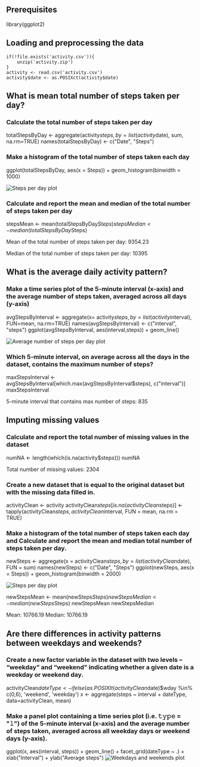 ## Prerequisites

library(ggplot2)

## Loading and preprocessing the data
```{r}
if(!file.exists('activity.csv')){
    unzip('activity.zip')
}
activity <- read.csv('activity.csv')
activity$date <- as.POSIXct(activity$date) 
```

## What is mean total number of steps taken per day?

### Calculate the total number of steps taken per day

totalStepsByDay <- aggregate(activity$steps, by = list(activity$date), sum, na.rm=TRUE) 
names(totalStepsByDay) <- c("Date", "Steps")

### Make a histogram of the total number of steps taken each day

ggplot(totalStepsByDay, aes(x = Steps)) +
            geom_histogram(binwidth = 1000)

![Steps per day plot](figures/plot1.png)

### Calculate and report the mean and median of the total number of steps taken per day

stepsMean <- mean(totalStepsByDay$Steps)
stepsMedian <- median(totalStepsByDay$Steps)


Mean of the total number of steps taken per day: 9354.23

Median of the total number of steps taken per day: 10395

## What is the average daily activity pattern?

### Make a time series plot of the 5-minute interval (x-axis) and the average number of steps taken, averaged across all days (y-axis)

avgStepsByInterval <- aggregate(x= activity$steps, by=list(activity$interval), FUN=mean, na.rm=TRUE)
names(avgStepsByInterval) <- c("interval", "steps")
ggplot(avgStepsByInterval, aes(interval,steps)) +  geom_line()

![Average number of steps per day plot](figures/plot2.png)

### Which 5-minute interval, on average across all the days in the dataset, contains the maximum number of steps?

maxStepsInterval <- avgStepsByInterval[which.max(avgStepsByInterval$steps), c("interval")]
maxStepsInterval

5-minute interval that contains max number of steps: 835

## Imputing missing values

### Calculate and report the total number of missing values in the dataset
numNA <- length(which(is.na(activity$steps)))
numNA

Total number of missing values: 2304

### Create a new dataset that is equal to the original dataset but with the missing data filled in.

activityClean <- activity
activityClean$steps[is.na(activityClean$steps)] <- tapply(activityClean$steps, activityClean$interval, FUN = mean, na.rm = TRUE)

### Make a histogram of the total number of steps taken each day and Calculate and report the mean and median total number of steps taken per day.

newSteps <- aggregate(x = activityClean$steps , by = list(activityClean$date), FUN = sum)
names(newSteps) <- c("Date", "Steps")
ggplot(newSteps, aes(x = Steps)) +
            geom_histogram(binwidth = 2000)

![Steps per day plot](figures/plot3.png)

newStepsMean <- mean(newSteps$Steps)
newStepsMedian <- median(newSteps$Steps)
newStepsMean
newStepsMedian

Mean: 10766.19
Median: 10766.19

## Are there differences in activity patterns between weekdays and weekends?

### Create a new factor variable in the dataset with two levels – “weekday” and “weekend” indicating whether a given date is a weekday or weekend day.

activityClean$dateType <-  ifelse(as.POSIXlt(activityClean$date)$wday %in% c(0,6), 'weekend', 'weekday')
x <- aggregate(steps ~ interval + dateType, data=activityClean, mean)

### Make a panel plot containing a time series plot (i.e. 𝚝𝚢𝚙𝚎 = "𝚕") of the 5-minute interval (x-axis) and the average number of steps taken, averaged across all weekday days or weekend days (y-axis).


ggplot(x, aes(interval, steps)) + 
    geom_line() + 
    facet_grid(dateType ~ .) +
    xlab("Interval") + 
    ylab("Average steps")
![Weekdays and weekends plot](figures/plot4.png)

